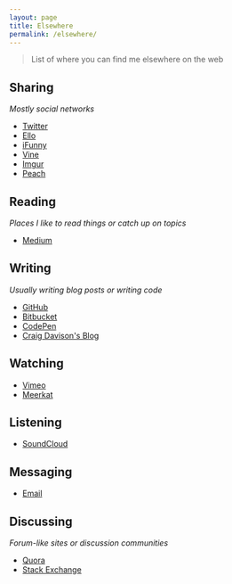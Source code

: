 ```yaml
---
layout: page
title: Elsewhere
permalink: /elsewhere/
---
```


> List of where you can find me elsewhere on the web

## Sharing

*Mostly social networks*

- [Twitter](https://twitter.com/davisonio)
- [Ello](https://ello.co/davisonio)
- [iFunny](http://ifunny.co/davisonio)
- [Vine](https://vine.co/davisonio)
- [Imgur](https://imgur.com/user/davisonio)
- [Peach](http://peach.cool/add/davisonio)


## Reading

*Places I like to read things or catch up on topics*

- [Medium](https://medium.com/@davisonio)


## Writing

*Usually writing blog posts or writing code*

- [GitHub](https://github.com/davisonio)
- [Bitbucket](https://bitbucket.org/davisonio/)
- [CodePen](http://codepen.io/davisonio/)
- [Craig Davison's Blog](https://blog.davison.io)


## Watching

- [Vimeo](https://vimeo.com/davisonio)
- [Meerkat](https://meerkatapp.co/davisonio)


## Listening

- [SoundCloud](https://soundcloud.com/davisonio)


## Messaging

- [Email](mailto:craig@davison.io)


## Discussing

*Forum-like sites or discussion communities*

- [Quora](https://www.quora.com/profile/Craig-Davison-3)
- [Stack Exchange](https://stackexchange.com/users/6582211/craig-davison)


<!--
## Navigating


## Buying


## Accessing


## Learning


## Testing


## Referring


## Utilising


## Managing


## Editing


## Playing


## Getting
-->
